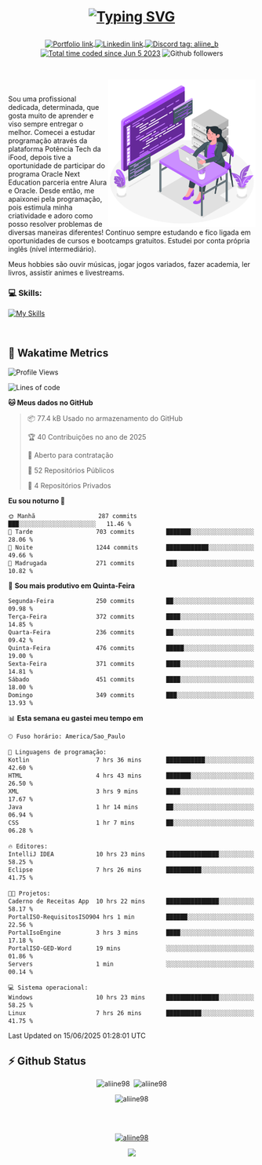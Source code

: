 # <p align = "center"><a href="https://git.io/typing-svg"><img src="https://readme-typing-svg.demolab.com?font=Space+Mono&size=28&pause=1000&duration=4000&color=8E58F7&vCenter=true&width=500&lines=%E2%9C%A8+Ol%C3%A1%2C+sou+Aline+Bevilacqua;%E2%9C%A8+Desenvolvedora+Web!" alt="Typing SVG" /></a></p>

<p align = "center">
    <a href="https://aliine98.github.io" target="_blank">
        <img alt="Portfolio link" align="center" src = "https://img.shields.io/badge/portfolio-8A2BE2?style=for-the-badge">
    </a>
    <a href="https://www.linkedin.com/in/aline-bevilacqua/" target="_blank">
        <img alt="Linkedin link" align="center" src = "https://img.shields.io/badge/LinkedIn-0077B5?style=for-the-badge&logo=linkedin&logoColor=white">
    </a>
    <a href="https://discord.com/" target="_blank">
        <img alt="Discord tag: aliine_b" align="center" src="https://img.shields.io/badge/-aliine__b-5865f2?style=flat-square&logo=Discord&logoColor=FFF" height="28">
    </a>
    <a href="https://wakatime.com/@aliine"><img src="https://wakatime.com/badge/user/d705bdc6-1244-4026-9380-8de8c1599f8d.svg?style=for-the-badge" alt="Total time coded since Jun 5 2023" align="center"/></a>
    <img alt="Github followers" align="center" src="https://img.shields.io/github/followers/Aliine98?style=for-the-badge&color=bf0f47&logo=github&logoColor=white">
</p><br>

<a href="https://storyset.com/"><img src="./assets/coding-amico.svg" width="300" align="right"></a>

<div align="left">
<br>

Sou uma profissional dedicada, determinada, que gosta muito de aprender e viso sempre entregar o melhor. Comecei a estudar programação através da plataforma Potência Tech da iFood, depois tive a oportunidade de participar do programa Oracle Next Education parceria entre Alura e Oracle. Desde então, me apaixonei pela programação, pois estimula minha criatividade e adoro como posso resolver problemas de diversas maneiras diferentes! Continuo sempre estudando e fico ligada em oportunidades de cursos e bootcamps gratuitos.
Estudei por conta própria inglês (nível intermediário).

Meus hobbies são ouvir músicas, jogar jogos variados, fazer academia, ler livros, assistir animes e livestreams.

### 💻 Skills:
[![My Skills](https://skillicons.dev/icons?i=html,css,js,java,tailwind,mysql,hibernate,ts,nuxt,firebase,express,mongo,kotlin,androidstudio&perline=5)](https://skillicons.dev)
</div>
<br>

## 🚀 Wakatime Metrics

<!--START_SECTION:waka-->
![Profile Views](http://img.shields.io/badge/Visualizac%C3%B5es%20do%20perfil-0-blue)

![Lines of code](https://img.shields.io/badge/Desde%20o%20Hello%20World%20eu%20escrevi-453.2%20thousand%20linhas%20de%20c%C3%B3digo-blue)

**🐱 Meus dados no GitHub** 

> 📦 77.4 kB Usado no armazenamento do GitHub 
 > 
> 🏆 40 Contribuições no ano de 2025
 > 
> 💼 Aberto para contratação
 > 
> 📜 52 Repositórios Públicos 
 > 
> 🔑 4 Repositórios Privados 
 > 
**Eu sou noturno 🦉** 

```text
🌞 Manhã                  287 commits         ███░░░░░░░░░░░░░░░░░░░░░░   11.46 % 
🌆 Tarde                  703 commits         ███████░░░░░░░░░░░░░░░░░░   28.06 % 
🌃 Noite                  1244 commits        ████████████░░░░░░░░░░░░░   49.66 % 
🌙 Madrugada              271 commits         ███░░░░░░░░░░░░░░░░░░░░░░   10.82 % 
```
📅 **Sou mais produtivo em Quinta-Feira** 

```text
Segunda-Feira            250 commits         ██░░░░░░░░░░░░░░░░░░░░░░░   09.98 % 
Terça-Feira              372 commits         ████░░░░░░░░░░░░░░░░░░░░░   14.85 % 
Quarta-Feira             236 commits         ██░░░░░░░░░░░░░░░░░░░░░░░   09.42 % 
Quinta-Feira             476 commits         █████░░░░░░░░░░░░░░░░░░░░   19.00 % 
Sexta-Feira              371 commits         ████░░░░░░░░░░░░░░░░░░░░░   14.81 % 
Sábado                   451 commits         ████░░░░░░░░░░░░░░░░░░░░░   18.00 % 
Domingo                  349 commits         ███░░░░░░░░░░░░░░░░░░░░░░   13.93 % 
```


📊 **Esta semana eu gastei meu tempo em** 

```text
🕑︎ Fuso horário: America/Sao_Paulo

💬 Linguagens de programação: 
Kotlin                   7 hrs 36 mins       ███████████░░░░░░░░░░░░░░   42.60 % 
HTML                     4 hrs 43 mins       ███████░░░░░░░░░░░░░░░░░░   26.50 % 
XML                      3 hrs 9 mins        ████░░░░░░░░░░░░░░░░░░░░░   17.67 % 
Java                     1 hr 14 mins        ██░░░░░░░░░░░░░░░░░░░░░░░   06.94 % 
CSS                      1 hr 7 mins         ██░░░░░░░░░░░░░░░░░░░░░░░   06.28 % 

🔥 Editores: 
IntelliJ IDEA            10 hrs 23 mins      ███████████████░░░░░░░░░░   58.25 % 
Eclipse                  7 hrs 26 mins       ██████████░░░░░░░░░░░░░░░   41.75 % 

🐱‍💻 Projetos: 
Caderno de Receitas App  10 hrs 22 mins      ███████████████░░░░░░░░░░   58.17 % 
PortalISO-RequisitosISO904 hrs 1 min         ██████░░░░░░░░░░░░░░░░░░░   22.56 % 
PortalIsoEngine          3 hrs 3 mins        ████░░░░░░░░░░░░░░░░░░░░░   17.18 % 
PortalISO-GED-Word       19 mins             ░░░░░░░░░░░░░░░░░░░░░░░░░   01.86 % 
Servers                  1 min               ░░░░░░░░░░░░░░░░░░░░░░░░░   00.14 % 

💻 Sistema operacional: 
Windows                  10 hrs 23 mins      ███████████████░░░░░░░░░░   58.25 % 
Linux                    7 hrs 26 mins       ██████████░░░░░░░░░░░░░░░   41.75 % 
```


 Last Updated on 15/06/2025 01:28:01 UTC
<!--END_SECTION:waka-->
 
## ⚡ Github Status

<p align="center"><img src="https://my-github-readme-stats-aliine98.vercel.app/api?username=aliine98&show_icons=true&locale=en&theme=radical" alt="aliine98" />&nbsp;&nbsp;<img src="https://my-github-readme-stats-aliine98.vercel.app/api/top-langs?username=aliine98&show_icons=true&locale=en&layout=compact&theme=radical&exclude_repo=my-github-readme-stats,my-github-readme-streak-stats,github-readme-streak-stats,ajax-com-js-puro&hide=c%2B%2B,cmake&langs_count=8" alt="aliine98" /></p>

<p align="center"><img src="https://my-github-readme-streak-stats.vercel.app?user=aliine98&theme=radical" alt="aliine98" /></p>

<br><br>
<p align="center"> <a href="https://github.com/ryo-ma/github-profile-trophy" target="_blank"><img src="https://github-profile-trophy.vercel.app/?username=aliine98&theme=radical&column=4" alt="aliine98" /></a> </p>

<p align="center"><img src="https://media4.giphy.com/media/C1bBFL2dMQxA4/giphy.gif?cid=ecf05e47z7xqxd7gboyuplq95r7v869x9bi8msk1upllpme2&ep=v1_gifs_search&rid=giphy.gif&ct=g" width="700"></p>
